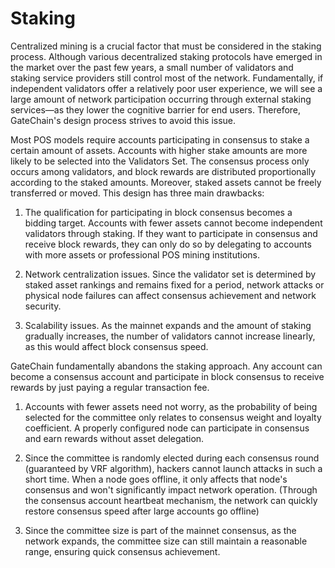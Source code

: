# Staking

Centralized mining is a crucial factor that must be considered in the staking process. Although various decentralized staking protocols have emerged in the market over the past few years, a small number of validators and staking service providers still control most of the network. Fundamentally, if independent validators offer a relatively poor user experience, we will see a large amount of network participation occurring through external staking services—as they lower the cognitive barrier for end users. Therefore, GateChain's design process strives to avoid this issue.

Most POS models require accounts participating in consensus to stake a certain amount of assets. Accounts with higher stake amounts are more likely to be selected into the Validators Set. The consensus process only occurs among validators, and block rewards are distributed proportionally according to the staked amounts. Moreover, staked assets cannot be freely transferred or moved. This design has three main drawbacks:

1. The qualification for participating in block consensus becomes a bidding target. Accounts with fewer assets cannot become independent validators through staking. If they want to participate in consensus and receive block rewards, they can only do so by delegating to accounts with more assets or professional POS mining institutions.

2. Network centralization issues. Since the validator set is determined by staked asset rankings and remains fixed for a period, network attacks or physical node failures can affect consensus achievement and network security.

3. Scalability issues. As the mainnet expands and the amount of staking gradually increases, the number of validators cannot increase linearly, as this would affect block consensus speed.

GateChain fundamentally abandons the staking approach. Any account can become a consensus account and participate in block consensus to receive rewards by just paying a regular transaction fee.

1. Accounts with fewer assets need not worry, as the probability of being selected for the committee only relates to consensus weight and loyalty coefficient. A properly configured node can participate in consensus and earn rewards without asset delegation.

2. Since the committee is randomly elected during each consensus round (guaranteed by VRF algorithm), hackers cannot launch attacks in such a short time. When a node goes offline, it only affects that node's consensus and won't significantly impact network operation. (Through the consensus account heartbeat mechanism, the network can quickly restore consensus speed after large accounts go offline)

3. Since the committee size is part of the mainnet consensus, as the network expands, the committee size can still maintain a reasonable range, ensuring quick consensus achievement.
